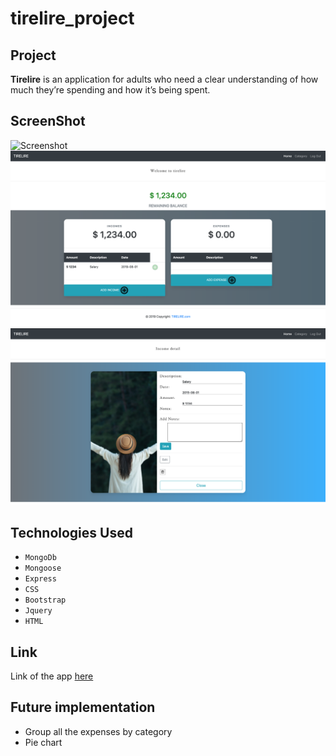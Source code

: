 # tirelire_project

## Project 

**Tirelire** is an application for adults who need a clear understanding of how much they’re spending and how it’s being spent.

## ScreenShot

![Screenshot](image/img1.png)
![Screenshot](image/img3.png)
![Screenshot](image/img2.png)

## Technologies Used

- `MongoDb`
- `Mongoose`
- `Express`
- `CSS`
- `Bootstrap`
- `Jquery`
- `HTML`

## Link

Link of the app [here](https://tirelire-sei.herokuapp.com/users)

## Future implementation

- Group all the expenses by category
- Pie chart
